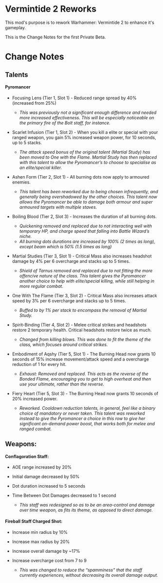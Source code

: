# Vermintide 2 Reworks

This mod's purpose is to rework Warhammer: Vermintide 2 to enhance it's gameplay.

This is the Change Notes for the first Private Beta.

# Change Notes

## Talents

#### Pyromancer
+ Focusing Lens (Tier 1, Slot 1) - Reduced range spread by 40% (increased from 25%)
  
   + *This was previously not a significant enough difference and needed more increased effectiveness. This will be especially noticeable on the primary fire of the Bolt staff, for instance.*

+ Scarlet Infusion (Tier 1, Slot 2) - When you kill a elite or special with your ranged weapon, you gain 5% increased weapon power, for 10 seconds, up to 5 stacks.

    + *The attack speed bonus of the original talent (Martial Study) has been moved to One with the Flame. Martial Study has then replaced with this talent to allow the Pyromancer’s to choose to specialise as an elite/special killer.*

+ Ashen Form (Tier 2, Slot 1) - All burning dots now apply to armoured enemies.
  
   + *This talent has been reworked due to being chosen infrequently, and generally being overshadowed by the other choices. This talent now allows the Pyromancer be able to damage both armour and super armoured targets with multiple staves.*

+ Boiling Blood (Tier 2, Slot 3) - 
  Increases the duration of all burning dots.
  
   + *Quickening removed and replaced due to not interacting well with temporary HP, and charge speed that falling into Battle Wizard’s niche.*
   + *All burning dots durations are increased by 100% (2 times as long), except beam which is 50% (1.5 times as long)*

+ Martial Studies (Tier 3, Slot 1) - 
  Critical Mass also increases headshot damage by 4% per 6 overcharge and stacks up to 5 times.
  
   + *Shield of Tarnus removed and replaced due to not fitting the more offencive nature of the class. This talent gives the Pyromancer another choice to help with elite/special killing, while still helping in more regular combat.*

+ One With The Flame (Tier 3, Slot 2) - Critical Mass also increases attack speed by 3% per 6 overcharge and stacks up to 5 times.
  
    + *Buffed to by 1% per stack to encompass the removal of Martial Study.*

+ Spirit-Binding (Tier 4, Slot 2) - Melee critical strikes and headshots restore 2 temporary health. Critical headshots restore twice as much.
  
    + *Changed from killing blows. This was done to fit the theme of the class, which focuses around critical strikes.*

+ Embodiment of Aqshy (Tier 5, Slot 1) - The Burning Head now grants 10 seconds of 15% increase movement/attack speed and a overcharge reduction of 1 for every hit.
  
    + *Exhaust: Removed and replaced. This acts as the reverse of the Bonded Flame, encouraging you to get to high overheat and then use your ultimate, rather than the reverse.*

+ Fiery Heart (Tier 5, Slot 3) - The Burning Head now grants 10 seconds of 20% increased power.
  
    + *Reworked. Cooldown reduction talents, in general, feel like a binary choice of mandatory or never taken. This talent was reworked instead to give the Pyromancer a choice in this row to give her significant on-demand power boost, that works both for melee and ranged combat.*


## Weapons:

#### Conflagoration Staff:
+ AOE range increased by 20% 
+ Initial damage decreased by 50% 
+ Dot duration increased to 5 seconds 
+ Time Between Dot Damages decreased to 1 second 
  
  + *This staff was redesigned so as to be an area-control and damage over time weapon, as fits its theme, as opposed to direct damage.*

#### Fireball Staff Charged Shot:
+ Increase min radius by 10%
+ Increase max radius by 20%
+ Increase overall damage by ~17%
+ Increase overcharge cost from 7 to 9
  
  + *This was changed to reduce the “spamminess” that the staff currently experiences, without decreasing its overall damage output.*
